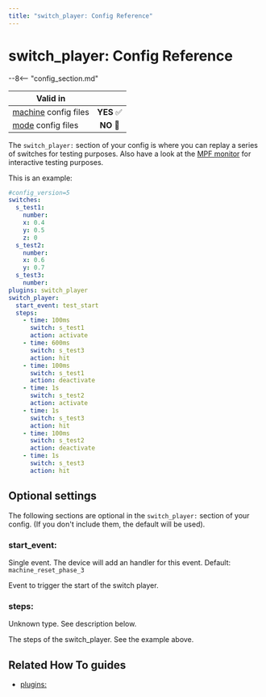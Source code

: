 ```yaml
---
title: "switch_player: Config Reference"
---
```


# switch_player: Config Reference

--8<-- "config_section.md"

| Valid in | |
|-----|:----:|
|[machine](instructions/machine_config.md) config files |**YES** :white_check_mark:|
|[mode](instructions/mode_config.md) config files|**NO** :no_entry_sign:|

The `switch_player:` section of your config is where you can replay a
series of switches for testing purposes. Also have a look at the
[MPF monitor](../tools/monitor/index.md) for
interactive testing purposes.

This is an example:

``` yaml
#config_version=5
switches:
  s_test1:
    number:
    x: 0.4
    y: 0.5
    z: 0
  s_test2:
    number:
    x: 0.6
    y: 0.7
  s_test3:
    number:
plugins: switch_player
switch_player:
  start_event: test_start
  steps:
    - time: 100ms
      switch: s_test1
      action: activate
    - time: 600ms
      switch: s_test3
      action: hit
    - time: 100ms
      switch: s_test1
      action: deactivate
    - time: 1s
      switch: s_test2
      action: activate
    - time: 1s
      switch: s_test3
      action: hit
    - time: 100ms
      switch: s_test2
      action: deactivate
    - time: 1s
      switch: s_test3
      action: hit
```

## Optional settings

The following sections are optional in the `switch_player:` section of
your config. (If you don't include them, the default will be used).

### start_event:

Single event. The device will add an handler for this event. Default:
`machine_reset_phase_3`

Event to trigger the start of the switch player.

### steps:

Unknown type. See description below.

The steps of the switch_player. See the example above.

## Related How To guides

* [plugins:](plugins.md)
